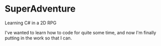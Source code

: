 # SuperAdventure
Learning C# in a 2D RPG

I've wanted to learn how to code for quite some time, and now I'm finally putting in the work so that I can.
